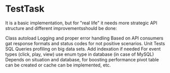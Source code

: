 # TestTask
It is a basic implementation, but for "real life" it needs more strategic API structure and different improvementsshould be done:

Class autoload
Logging and proper error handling
Based on API consumers gat response formats and status codes for not positive scenarios.
Unit Tests
SQL Queries profiling on big data sets. Add indexation if needed
For event types (click, play, view) use enum type in database (in case of MySQL)
Depends on situation and database, for boosting performance pivot table can be created or cache can be implemented, etc.
